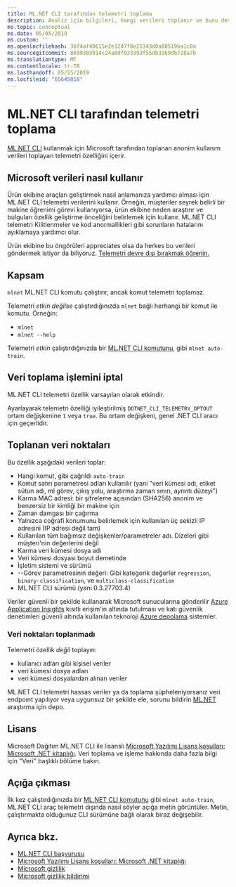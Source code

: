 ```yaml
---
title: ML.NET CLI tarafından telemetri toplama
description: Analiz için bilgileri, hangi verileri toplanır ve bunu devre dışı bırakma, kullanım verileri toplayan ML.NET CLI telemetri özellikler hakkında bilgi edinin. Ayrıca .NET lisans sözleşmesi ve Microsoft GDPR uyumluluğu hakkında bilgi için bağlantılar öğrenin.
ms.topic: conceptual
ms.date: 05/05/2019
ms.custom: ''
ms.openlocfilehash: 36f4af48615e2e3247f8e21343d0a00519ba1c0a
ms.sourcegitcommit: 8699383914c24a0df033393f55db3369db728a7b
ms.translationtype: MT
ms.contentlocale: tr-TR
ms.lasthandoff: 05/15/2019
ms.locfileid: "65645018"
---
```

# <a name="telemetry-collection-by-the-mlnet-cli"></a>ML.NET CLI tarafından telemetri toplama

[ML.NET CLI](http://aka.ms/mlnet-cli) kullanmak için Microsoft tarafından toplanan anonim kullanım verileri toplayan telemetri özelliğini içerir.

## <a name="how-microsoft-uses-the-data"></a>Microsoft verileri nasıl kullanır

Ürün ekibine araçları geliştirmek nasıl anlamanıza yardımcı olması için ML.NET CLI telemetri verilerini kullanır. Örneğin, müşteriler seyrek belirli bir makine öğrenimi görevi kullanıyorsa, ürün ekibine neden araştırır ve bulguları özellik geliştirme önceliğini belirlemek için kullanır. ML.NET CLI telemetri Kilitlenmeler ve kod anormallikleri gibi sorunların hatalarını ayıklamaya yardımcı olur. 

Ürün ekibine bu öngörüleri appreciates olsa da herkes bu verileri göndermek istiyor da biliyoruz. [Telemetri devre dışı bırakmak öğrenin.](#opt-out-of-data-collection)

## <a name="scope"></a>Kapsam

`mlnet` ML.NET CLI komutu çalıştırır, ancak komut telemetri toplamaz.

Telemetri *etkin değilse* çalıştırdığınızda `mlnet` bağlı herhangi bir komut ile komutu. Örneğin:

- `mlnet`
- `mlnet --help`

Telemetri *etkin* çalıştırdığınızda bir [ML.NET CLI komutunu](../reference/ml-net-cli-reference.md), gibi `mlnet auto-train`.

## <a name="opt-out-of-data-collection"></a>Veri toplama işlemini iptal

ML.NET CLI telemetri özellik varsayılan olarak etkindir.

Ayarlayarak telemetri özelliği iyileştirilmiş `DOTNET_CLI_TELEMETRY_OPTOUT` ortam değişkenine `1` veya `true`. Bu ortam değişkeni, genel .NET CLI aracı için geçerlidir.

## <a name="data-points-collected"></a>Toplanan veri noktaları

Bu özellik aşağıdaki verileri toplar:

- Hangi komut, gibi çağrıldı `auto-train`
- Komut satırı parametresi adları kullanılır (yani "veri kümesi adı, etiket sütun adı, ml görev, çıkış yolu, araştırma zaman sınırı, ayrıntı düzeyi")
- Karma MAC adresi: bir şifreleme açısından (SHA256) anonim ve benzersiz bir kimliği bir makine için
- Zaman damgası bir çağırma
- Yalnızca coğrafi konumunu belirlemek için kullanılan üç sekizli IP adresini (IP adresi değil tam)
- Kullanılan tüm bağımsız değişkenler/parametreler adı. Dizeleri gibi müşteri'nin değerlerini değil
- Karma veri kümesi dosya adı
- Veri kümesi dosyası boyut demetinde
- İşletim sistemi ve sürümü
- --Görev parametresinin değeri: Gibi kategorik değerler `regression`, `binary-classification`, ve `multiclass-classification`
- ML.NET CLI sürümü (yani 0.3.27703.4)

Veriler güvenli bir şekilde kullanarak Microsoft sunucularına gönderilir [Azure Application Insights](https://azure.microsoft.com/services/application-insights/) kısıtlı erişim'in altında tutulması ve katı güvenlik denetimleri güvenli altında kullanılan teknoloji [Azure depolama](https://azure.microsoft.com/services/storage/) sistemler.

### <a name="data-points-not-collected"></a>Veri noktaları toplanmadı
Telemetri özellik *değil* toplayın:
- kullanıcı adları gibi kişisel veriler
- veri kümesi dosya adları
- veri kümesi dosyalardan alınan veriler

ML.NET CLI telemetri hassas veriler ya da toplama şüpheleniyorsanız veri endpoınt yapılıyor veya uygunsuz bir şekilde ele, sorunu bildirin [ML.NET](https://github.com/dotnet/machinelearning) araştırma için depo.

## <a name="license"></a>Lisans

Microsoft Dağıtım ML.NET CLI ile lisanslı [Microsoft Yazılımı Lisans koşulları: Microsoft .NET kitaplığı](https://aka.ms/dotnet-core-eula). Veri toplama ve işleme hakkında daha fazla bilgi için "Veri" başlıklı bölüme bakın.

## <a name="disclosure"></a>Açığa çıkması

İlk kez çalıştırdığınızda bir [ML.NET CLI komutunu](../reference/ml-net-cli-reference.md) gibi `mlnet auto-train`, ML.NET CLI araç telemetri dışında nasıl söyler açığa metin görüntüler. Metin, çalıştırmakta olduğunuz CLI sürümüne bağlı olarak biraz değişebilir.

## <a name="see-also"></a>Ayrıca bkz.
- [ML.NET CLI başvurusu](../reference/ml-net-cli-reference.md)
- [Microsoft Yazılımı Lisans koşulları: Microsoft .NET kitaplığı](https://aka.ms/dotnet-core-eula)
- [Microsoft gizlilik](https://www.microsoft.com/en-us/trustcenter/privacy/)
- [Microsoft gizlilik bildirimi](https://privacy.microsoft.com/en-us/privacystatement)
